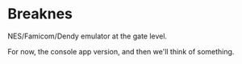 # Breaknes

NES/Famicom/Dendy emulator at the gate level.

For now, the console app version, and then we'll think of something.

